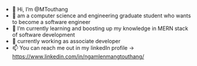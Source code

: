 - 👋 Hi, I’m @MTouthang
- 👀 am a computer science and engineering graduate student who wants to become a software engineer
- 🌱 I’m currently learning and boosting up my knowledge in MERN stack of software development 
- 💞️ currently working as associate developer 
- 📫 You can reach me out in my linkedIn profile  -> https://www.linkedin.com/in/ngamlenmangtouthang/

<!---
MTouthang/MTouthang is a ✨ special ✨ repository because its `README.md` (this file) appears on your GitHub profile.
You can click the Preview link to take a look at your changes.
--->
